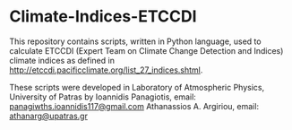 # Climate-Indices-ETCCDI
This repository contains scripts, written in Python language, used to calculate ETCCDI (Expert Team on Climate Change Detection and Indices) climate indices as defined in http://etccdi.pacificclimate.org/list_27_indices.shtml. 

These scripts were developed in Laboratory of Atmospheric Physics, University of Patras by Ioannidis Panagiotis, email: panagiwths.ioannidis117@gmail.com Athanassios A. Argiriou, email: athanarg@upatras.gr
